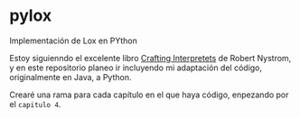 # pylox
Implementación de Lox en PYthon

Estoy siguienndo el excelente libro [Crafting Interpretets](https://craftinginterpreters.com/) de Robert Nystrom, y en este repositorio planeo ir incluyendo mi adaptación del código, originalmente en Java, a Python.

Crearé una rama para cada capítulo en el que haya código, enpezando por el `capitulo 4`.
